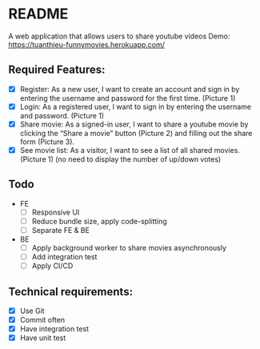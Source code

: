 # README

A web application that allows users to share youtube videos
Demo: https://tuanthieu-funnymovies.herokuapp.com/

## Required Features:
- [x] Register: As a new user, I want to create an account and sign in by entering the username and password for the first time. (Picture 1)
- [x] Login: As a registered user, I want to sign in by entering the username and password. (Picture 1)
- [x] Share movie: As a signed-in user, I want to share a youtube movie by clicking the “Share a movie” button (Picture 2) and filling out the share form (Picture 3).
- [x] See movie list: As a visitor, I want to see a list of all shared movies. (Picture 1) (no need to display the number of up/down votes)

## Todo
- FE
  - [ ] Responsive UI
  - [ ] Reduce bundle size, apply code-splitting
  - [ ] Separate FE & BE
- BE
  - [ ] Apply background worker to share movies asynchronously
  - [ ] Add integration test
  - [ ] Apply CI/CD

## Technical requirements:
- [x] Use Git
- [x] Commit often
- [x] Have integration test
- [x] Have unit test
